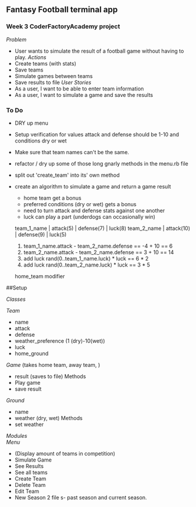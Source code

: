 ## Fantasy Football terminal app

### Week 3 CoderFactoryAcademy project

*Problem*
- User wants to simulate the result of a football game without having to play.
*Actions*
- Create teams (with stats)
- Save teams
- Simulate games between teams
- Save results to file
*User Stories*
- As a user, I want to be able to enter team information
- As a user, I want to simulate a game and save the results

### To Do
- DRY up menu
- Setup verification for values  attack and defense should be 1-10 and conditions dry or wet
- Make sure that team names can't be the same.
- refactor / dry up some of those long gnarly methods in the menu.rb file
- split out 'create_team' into its' own method
- create an algorithm to simulate a game and return a game result
  - home team get a bonus
  - preferred conditions (dry or wet) gets a bonus
  - need to turn attack and defense stats against one another
  - luck can play a part (underdogs can occasionally win)

  team_1_name | attack(5) | defense(7) | luck(8)
  team_2_name | attack(10) | defense(9) | luck(5)

  1. team_1_name.attack - team_2_name.defense == -4 + 10 == 6
  2. team_2_name.attack - team_2_name.defense == 3 + 10 == 14
  3. add luck rand(0..team_1_name.luck) * luck == 6 * 2
  4. add luck rand(0..team_2_name.luck) * luck == 3 * 5

  home_team modifier

##Setup

_Classes_

*Team*
  - name
  - attack
  - defense
  - weather_preference (1 (dry)-10(wet))
  - luck
  - home_ground

*Game*
(takes home team, away team, )
  - result (saves to file)
Methods
  - Play game
  - save result

*Ground*
  - name
  - weather (dry, wet)
Methods
  - set weather

_Modules_  
*Menu*
  - (Display amount of teams in competition)
  - Simulate Game
  - See Results
  - See all teams
  - Create Team
  - Delete Team
  - Edit Team
  - New Season
2 file s- past season and current season.
